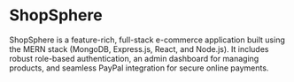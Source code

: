 # ShopSphere
ShopSphere is a feature-rich, full-stack e-commerce application built using the MERN stack (MongoDB, Express.js, React, and Node.js). It includes robust role-based authentication, an admin dashboard for managing products, and seamless PayPal integration for secure online payments.
